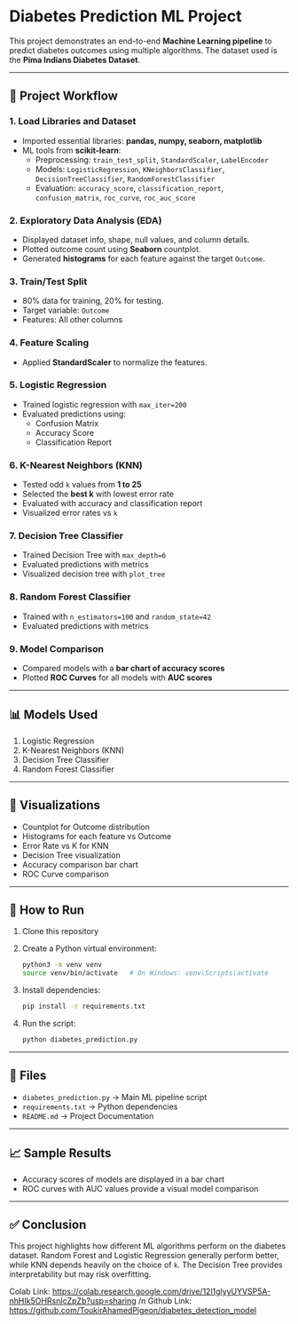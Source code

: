 # Diabetes Prediction ML Project

This project demonstrates an end-to-end **Machine Learning pipeline** to
predict diabetes outcomes using multiple algorithms. The dataset used is
the **Pima Indians Diabetes Dataset**.

------------------------------------------------------------------------

## 📌 Project Workflow

### 1. Load Libraries and Dataset

-   Imported essential libraries: **pandas, numpy, seaborn, matplotlib**
-   ML tools from **scikit-learn**:
    -   Preprocessing: `train_test_split`, `StandardScaler`,
        `LabelEncoder`
    -   Models: `LogisticRegression`, `KNeighborsClassifier`,
        `DecisionTreeClassifier`, `RandomForestClassifier`
    -   Evaluation: `accuracy_score`, `classification_report`,
        `confusion_matrix`, `roc_curve`, `roc_auc_score`

### 2. Exploratory Data Analysis (EDA)

-   Displayed dataset info, shape, null values, and column details.
-   Plotted outcome count using **Seaborn** countplot.
-   Generated **histograms** for each feature against the target
    `Outcome`.

### 3. Train/Test Split

-   80% data for training, 20% for testing.
-   Target variable: `Outcome`
-   Features: All other columns

### 4. Feature Scaling

-   Applied **StandardScaler** to normalize the features.

### 5. Logistic Regression

-   Trained logistic regression with `max_iter=200`
-   Evaluated predictions using:
    -   Confusion Matrix
    -   Accuracy Score
    -   Classification Report

### 6. K-Nearest Neighbors (KNN)

-   Tested odd `k` values from **1 to 25**
-   Selected the **best k** with lowest error rate
-   Evaluated with accuracy and classification report
-   Visualized error rates vs `k`

### 7. Decision Tree Classifier

-   Trained Decision Tree with `max_depth=6`
-   Evaluated predictions with metrics
-   Visualized decision tree with `plot_tree`

### 8. Random Forest Classifier

-   Trained with `n_estimators=100` and `random_state=42`
-   Evaluated predictions with metrics

### 9. Model Comparison

-   Compared models with a **bar chart of accuracy scores**
-   Plotted **ROC Curves** for all models with **AUC scores**

------------------------------------------------------------------------

## 📊 Models Used

1.  Logistic Regression
2.  K-Nearest Neighbors (KNN)
3.  Decision Tree Classifier
4.  Random Forest Classifier

------------------------------------------------------------------------

## 🔎 Visualizations

-   Countplot for Outcome distribution
-   Histograms for each feature vs Outcome
-   Error Rate vs K for KNN
-   Decision Tree visualization
-   Accuracy comparison bar chart
-   ROC Curve comparison

------------------------------------------------------------------------

## 🚀 How to Run

1.  Clone this repository

2.  Create a Python virtual environment:

    ``` bash
    python3 -m venv venv
    source venv/bin/activate   # On Windows: venv\Scripts\activate
    ```

3.  Install dependencies:

    ``` bash
    pip install -r requirements.txt
    ```

4.  Run the script:

    ``` bash
    python diabetes_prediction.py
    ```

------------------------------------------------------------------------

## 📂 Files

-   `diabetes_prediction.py` → Main ML pipeline script
-   `requirements.txt` → Python dependencies
-   `README.md` → Project Documentation

------------------------------------------------------------------------

## 📈 Sample Results

-   Accuracy scores of models are displayed in a bar chart
-   ROC curves with AUC values provide a visual model comparison

------------------------------------------------------------------------

## ✅ Conclusion

This project highlights how different ML algorithms perform on the
diabetes dataset. Random Forest and Logistic Regression generally
perform better, while KNN depends heavily on the choice of `k`. The
Decision Tree provides interpretability but may risk overfitting.

Colab Link: https://colab.research.google.com/drive/12l1glyyUYVSP5A-nhHIk5OHRsnIcZpZb?usp=sharing /n
Github Link: https://github.com/ToukirAhamedPigeon/diabetes_detection_model